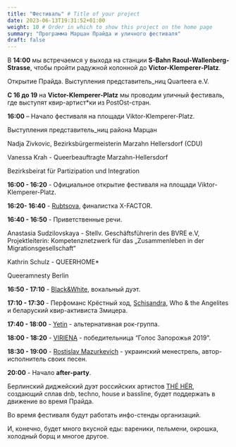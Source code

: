 ```yaml
---
title: "Фестиваль" # Title of your project
date: 2023-06-13T19:31:52+01:00
weight: 10 # Order in which to show this project on the home page
summary: "Программа Марцан Прайда и уличного фестиваля"
draft: false
---
```


В **14:00** мы встречаемся у выхода на станции **S-Bahn Raoul-Wallenberg-Strasse**, чтобы пройти радужной колонной до **Victor-Klemperer-Platz**.

Открытие Прайда. Выступления представитель_ниц Quarteera e.V.

**С 16 до 19** на **Victor-Klemperer-Platz** мы проводим уличный фестиваль, где выступят квир-артист\*ки из PostOst-стран. 

**16:00** – Начало фестиваля на  площади Viktor-Klemperer-Platz.

Выступления представитель_ниц района Марцан

Nadja Zivkovic, Bezirksbürgermeisterin Marzahn Hellersdorf (CDU)

Vanessa Krah - Queerbeauftragte Marzahn-Hellersdorf

Bezirksbeirat für Partizipation und Integration

**16:00 - 16:20** - Официальное открытие фестиваля на площади Viktor-Klemperer-Platz.

**16:20- 16:40**  - [Rubtsova](https://instagram.com/ooh.rubtsova), финалистка  X-FACTOR.

**16:40 - 16:50** - Приветственные речи.

Anastasia Sudzilovskaya - Stellv. Geschäftsführerin des BVRE e.V, Projektleiterin: Kompetenznetzwerk für das „Zusammenleben in der Migrationsgesellschaft“

Kathrin Schulz - QUEERHOME*

Queeramnesty Berlin

**16:50  - 17:10** - [Black&White]((https://instagram.com/music_band_blackandwhite)), вокальный дуэт.

**17:10 - 17:30** - Перфоманс Крёстный ход, [Schisandra](https://instagram.com/schisandra.who), Who & the Angelites и  беларуский квир-активиста Змицера.

**17:40 - 18:00** - [Yetin](https://instagram.com/yetinband) - альтернативная рок-группа.

**18:00 - 18:20**  - [VIRIENA](https://instagram.com/viriena) -  победительница “Голос Запорожья 2019”.

**18:30 - 19:00** - [Rostislav Mazurkevich](https://instagram.com/rostislav_mazurkevich) - украинский менестрель, автор-исполнитель своих песен.

**20:00** - Начало **after-party**.

Берлинский диджейский дуэт российских артистов [THÉ HËR](https://instagram.com/theherrave), создающий сплав dnb, techno, house и bassline, будет поддержать в движение во время Прайда.

Во время фестиваля будут работать инфо-стенды организаций.

И, конечно, будет много вкусной еды: вареники, пельмени, окрошка, холодный борщ и многое другое.
